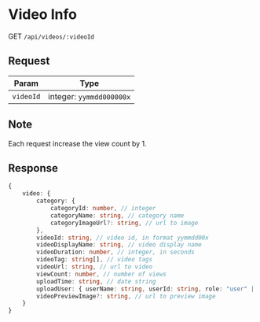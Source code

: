 # Video Info

GET `/api/videos/:videoId`

## Request

| Param     | Type                    |
| --------- | ----------------------- |
| `videoId` | integer: `yymmdd000000x` |

## Note

Each request increase the view count by 1.

## Response

```typescript
{
    video: {
        category: {
            categoryId: number, // integer
            categoryName: string, // category name
            categoryImageUrl?: string, // url to image
        },
        videoId: string, // video id, in format yymmdd00x
        videoDisplayName: string, // video display name
        videoDuration: number, // integer, in seconds
        videoTag: string[], // video tags
        videoUrl: string, // url to video
        viewCount: number, // number of views
        uploadTime: string, // date string
        uploadUser: { userName: string, userId: string, role: "user" | "admin" }, // user info
        videoPreviewImage?: string, // url to preview image
    }
}
```
